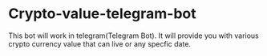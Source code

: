 # Crypto-value-telegram-bot
This bot will work in telegram(Telegram Bot). It will provide you with various crypto currency value that can live or any specfic date.
